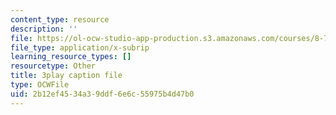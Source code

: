 ```yaml
---
content_type: resource
description: ''
file: https://ol-ocw-studio-app-production.s3.amazonaws.com/courses/8-701-introduction-to-nuclear-and-particle-physics-fall-2020/2b12ef4534a39ddf6e6c55975b4d47b0_DXf8JrCEaNk.srt
file_type: application/x-subrip
learning_resource_types: []
resourcetype: Other
title: 3play caption file
type: OCWFile
uid: 2b12ef45-34a3-9ddf-6e6c-55975b4d47b0
---
```

